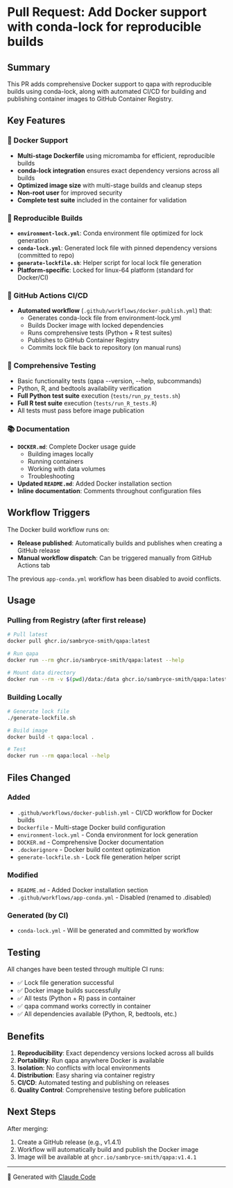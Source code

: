 # Pull Request: Add Docker support with conda-lock for reproducible builds

## Summary

This PR adds comprehensive Docker support to qapa with reproducible builds using conda-lock, along with automated CI/CD for building and publishing container images to GitHub Container Registry.

## Key Features

### 🐳 Docker Support
- **Multi-stage Dockerfile** using micromamba for efficient, reproducible builds
- **conda-lock integration** ensures exact dependency versions across all builds
- **Optimized image size** with multi-stage builds and cleanup steps
- **Non-root user** for improved security
- **Complete test suite** included in the container for validation

### 🔄 Reproducible Builds
- **`environment-lock.yml`**: Conda environment file optimized for lock generation
- **`conda-lock.yml`**: Generated lock file with pinned dependency versions (committed to repo)
- **`generate-lockfile.sh`**: Helper script for local lock file generation
- **Platform-specific**: Locked for linux-64 platform (standard for Docker/CI)

### 🚀 GitHub Actions CI/CD
- **Automated workflow** (`.github/workflows/docker-publish.yml`) that:
  - Generates conda-lock file from environment-lock.yml
  - Builds Docker image with locked dependencies
  - Runs comprehensive tests (Python + R test suites)
  - Publishes to GitHub Container Registry
  - Commits lock file back to repository (on manual runs)

### 🧪 Comprehensive Testing
- Basic functionality tests (qapa --version, --help, subcommands)
- Python, R, and bedtools availability verification
- **Full Python test suite** execution (`tests/run_py_tests.sh`)
- **Full R test suite** execution (`tests/run_R_tests.R`)
- All tests must pass before image publication

### 📚 Documentation
- **`DOCKER.md`**: Complete Docker usage guide
  - Building images locally
  - Running containers
  - Working with data volumes
  - Troubleshooting
- **Updated `README.md`**: Added Docker installation section
- **Inline documentation**: Comments throughout configuration files

## Workflow Triggers

The Docker build workflow runs on:
- **Release published**: Automatically builds and publishes when creating a GitHub release
- **Manual workflow dispatch**: Can be triggered manually from GitHub Actions tab

The previous `app-conda.yml` workflow has been disabled to avoid conflicts.

## Usage

### Pulling from Registry (after first release)

```bash
# Pull latest
docker pull ghcr.io/sambryce-smith/qapa:latest

# Run qapa
docker run --rm ghcr.io/sambryce-smith/qapa:latest --help

# Mount data directory
docker run --rm -v $(pwd)/data:/data ghcr.io/sambryce-smith/qapa:latest build --help
```

### Building Locally

```bash
# Generate lock file
./generate-lockfile.sh

# Build image
docker build -t qapa:local .

# Test
docker run --rm qapa:local --help
```

## Files Changed

### Added
- `.github/workflows/docker-publish.yml` - CI/CD workflow for Docker builds
- `Dockerfile` - Multi-stage Docker build configuration
- `environment-lock.yml` - Conda environment for lock generation
- `DOCKER.md` - Comprehensive Docker documentation
- `.dockerignore` - Docker build context optimization
- `generate-lockfile.sh` - Lock file generation helper script

### Modified
- `README.md` - Added Docker installation section
- `.github/workflows/app-conda.yml` - Disabled (renamed to .disabled)

### Generated (by CI)
- `conda-lock.yml` - Will be generated and committed by workflow

## Testing

All changes have been tested through multiple CI runs:
- ✅ Lock file generation successful
- ✅ Docker image builds successfully
- ✅ All tests (Python + R) pass in container
- ✅ qapa command works correctly in container
- ✅ All dependencies available (Python, R, bedtools, etc.)

## Benefits

1. **Reproducibility**: Exact dependency versions locked across all builds
2. **Portability**: Run qapa anywhere Docker is available
3. **Isolation**: No conflicts with local environments
4. **Distribution**: Easy sharing via container registry
5. **CI/CD**: Automated testing and publishing on releases
6. **Quality Control**: Comprehensive testing before publication

## Next Steps

After merging:
1. Create a GitHub release (e.g., v1.4.1)
2. Workflow will automatically build and publish the Docker image
3. Image will be available at `ghcr.io/sambryce-smith/qapa:v1.4.1`

---

🤖 Generated with [Claude Code](https://claude.com/claude-code)

